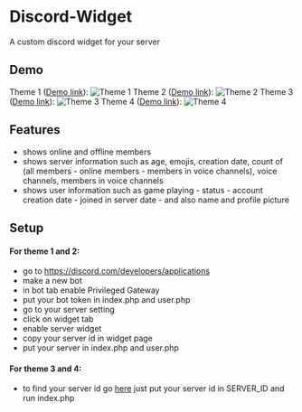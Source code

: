 # Discord-Widget
A custom discord widget for your server

## Demo
Theme 1 ([Demo link](https://stepbros.ir/theme-1)):
![Theme 1](https://github.com/MeysamRezazadeh/Discord-Widget/blob/main/demo/01.png?raw=true)
Theme 2 ([Demo link](https://stepbros.ir/theme-2)):
![Theme 2](https://github.com/MeysamRezazadeh/Discord-Widget/blob/main/demo/02.png?raw=true)
Theme 3 ([Demo link](https://stepbros.ir/theme-3)):
![Theme 3](https://github.com/MeysamRezazadeh/Discord-Widget/blob/main/demo/03.png?raw=true)
Theme 4 ([Demo link](https://stepbros.ir/theme-4)):
![Theme 4](https://github.com/MeysamRezazadeh/Discord-Widget/blob/main/demo/03.png?raw=true)

## Features
* shows online and offline members
* shows server information such as age, emojis, creation date, count of (all members - online members - members in voice channels), voice channels, members in voice channels
* shows user information such as game playing - status - account creation date - joined in server date - and also name and profile picture

## Setup
#### For theme 1 and 2:
* go to https://discord.com/developers/applications
* make a new bot
* in bot tab enable Privileged Gateway
* put your bot token in index.php and user.php
* go to your server setting
* click on widget tab
* enable server widget
* copy your server id in widget page
* put your server in index.php and user.php

#### For theme 3 and 4:
* to find your server id go [here](https://support.discord.com/hc/en-us/articles/206346498-Where-can-I-find-my-User-Server-Message-ID-#:~:text=On%20Android%20press%20and%20hold,name%20and%20select%20Copy%20ID.)
  just put your server id in SERVER_ID and run index.php